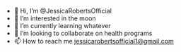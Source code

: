 - 👋 Hi, I’m @JessicaRobertsOfficial
- 👀 I’m interested in the moon
- 🌱 I’m currently learning whatever
- 💞️ I’m looking to collaborate on health programs
- 📫 How to reach me jessicarobertsofficial1@gmail.com

<!---
JessicaRobertsOfficial/JessicaRobertsOfficial is a ✨ special ✨ repository because its `README.md` (this file) appears on your GitHub profile.
You can click the Preview link to take a look at your changes.
--->
